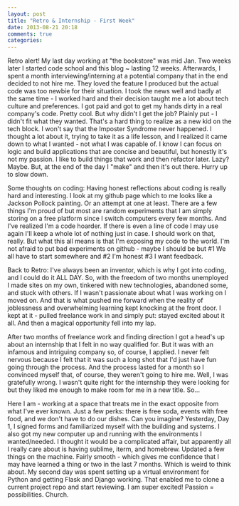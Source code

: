 ```yaml
---
layout: post
title: "Retro & Internship - First Week"
date: 2013-08-21 20:18
comments: true
categories:
---
```

Retro alert! My last day working at "the bookstore" was mid Jan. Two weeks later I started code school and this blog ~ lasting 12 weeks. Afterwards, I spent a month interviewing/interning at a potential company that in the end decided to not hire me. They loved the feature I produced but the actual code was too newbie for their situation. I took the news well and badly at the same time - I worked hard and their decision taught me a lot about tech culture and preferences. I got paid and got to get my hands dirty in a real company's code. Pretty cool. But why didn't I get the job? Plainly put - I didn't fit what they wanted. That's a hard thing to realize as a new kid on the tech block. I won't say that the Imposter Syndrome never happened. I thought a lot about it, trying to take it as a life lesson, and I realized it came down to what I wanted - not what I was capable of. I know I can focus on logic and build applications that are concise and beautiful, but honestly it's not my passion. I like to build things that work and then refactor later. Lazy? Maybe. But, at the end of the day I "make" and then it's out there. Hurry up to slow down.

Some thoughts on coding: Having honest reflections about coding is really hard and interesting. I look at my github page which to me looks like a Jackson Pollock painting. Or an attempt at one at least. There are a few things I'm proud of but most are random experiments that I am simply storing on a free platform since I switch computers every few months. And I've realized I'm a code hoarder. If there is even a line of code I may use again I'll keep a whole lot of nothing just in case. I should work on that, really. But what this all means is that I'm exposing my code to the world. I'm not afraid to put bad experiments on github - maybe I should be but #1 We all have to start somewhere and #2 I'm honest #3 I want feedback.

Back to Retro: I've always been an inventor, which is why I got into coding, and I could do it ALL DAY. So, with the freedom of two months unemployed I made sites on my own, tinkered with new technologies, abandoned some, and stuck with others. If I wasn't passionate about what I was working on I moved on. And that is what pushed me forward when the reality of joblessness and overwhelming learning kept knocking at the front door. I kept at it - pulled freelance work in and simply put: stayed excited about it all. And then a magical opportunity fell into my lap.

After two months of freelance work and finding direction I got a head's up about an internship that I felt in no way qualified for. But it was with an infamous and intriguing company so, of course, I applied. I never felt nervous because I felt that it was such a long shot that I'd just have fun going through the process. And the process lasted for a month so I convinced myself that, of course, they weren't going to hire me. Well, I was gratefully wrong. I wasn't quite right for the internship they were looking for but they liked me enough to make room for me in a new title. So...

Here I am - working at a space that treats me in the exact opposite from what I've ever known. Just a few perks: there is free soda, events with free food, and we don't have to do our dishes. Can you imagine? Yesterday, Day 1, I signed forms and familiarized myself with the building and systems. I also got my new computer up and running with the environments I wanted/needed. I thought it would be a complicated affair, but apparently all I really care about is having sublime, iterm, and homebrew. Updated a few things on the machine. Fairly smooth  - which gives me confidence that I may have learned a thing or two in the last 7 months. Which is weird to think about. My second day was spent setting up a virtual environment for Python and getting Flask and Django working. That enabled me to clone a current project repo and start reviewing. I am super excited! Passion = possibilities. Church.